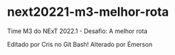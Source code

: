 # next20221-m3-melhor-rota
Time M3 do NExT 2022.1 - Desafio: A melhor rota

Editado por Cris no Git Bash!
Alterado por Émerson

